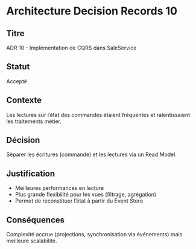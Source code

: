 # Architecture Decision Records 10

## Titre

ADR 10 - Implémentation de CQRS dans SaleService

## Statut

Accepté

## Contexte

Les lectures sur l’état des commandes étaient fréquentes et ralentissaient les traitements métier.

## Décision
Séparer les écritures (commande) et les lectures via un Read Model.

## Justification

- Meilleures performances en lecture
- Plus grande flexibilité pour les vues (filtrage, agrégation)
- Permet de reconstituer l’état à partir du Event Store

## Conséquences

Complexité accrue (projections, synchronisation via événements) mais meilleure scalabilité.